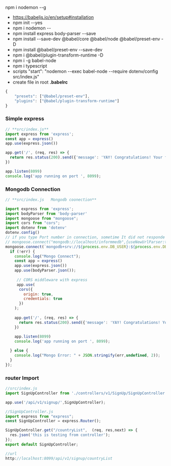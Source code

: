  npm i nodemon --g

* https://babeljs.io/en/setup#installation
* npm init --yes
* npm i nodemon --
* npm install express body-parser --save
* npm install --save-dev @babel/core @babel/node @babel/preset-env -D 
* npm install @babel/preset-env --save-dev
* npm i @babel/plugin-transform-runtime -D
* npm i -g babel-node
* npm i typescript 
* scripts "start": "nodemon --exec babel-node --require dotenv/config src/index.js"
* create file in root **.babelrc**
```javascript
{
    "presets": ["@babel/preset-env"],
    "plugins": ["@babel/plugin-transform-runtime"]
}
```


### Simple express
```javascript
// **src/index.js**
import express from 'express';
const app = express()
app.use(express.json())

app.get('/', (req, res) => {
  return res.status(200).send({'message': 'YAY! Congratulations! Your first endpoint is working'});
})

app.listen(8099)
console.log('app running on port ', 8099);
```

### Mongodb Connection
```javascript
// **src/index.js   Mongodb coonection**

import express from 'express';
import bodyParser from 'body-parser'
import mongoose from "mongoose";
import cors from "cors";
import dotenv from 'dotenv'
dotenv.config()
// if you type Port number in connection, sometime It did not responde but shows connect with db , so try it without port
// mongoose.connect("mongodb://localhost/informmedb",{useNewUrlParser:true,useUnifiedTopology:true}, (err) => {
mongoose.connect(`mongodb+srv://${process.env.DB_USER}:${process.env.DB_PASS}@imcluster.hghnl.mongodb.net/${process.env.DB_NAME}?retryWrites=true&w=majority`,{useNewUrlParser:true,useUnifiedTopology:true},(err)=>{ 
  if (!err) {
    console.log("Mongo Connect");
    const app = express()
    app.use(express.json())
    app.use(bodyParser.json());
    
     // CORS middleware with express
     app.use(
      cors({
        origin: true,
        credentials: true
      })
    );
    
    app.get('/', (req, res) => {
      return res.status(200).send({'message': 'YAY! Congratulations! Your first endpoint is working'});
    })
    
    app.listen(8099)
    console.log('app running on port ', 8099);

  } else {
    console.log("Mongo Error: " + JSON.stringify(err,undefined, 2));
  }
});
```


### router Import
```javascript
//src/index.js  
import SignUpController from './controllers/v1/SignUp/SignUpController';

app.use('/api/v1/signup/',SignUpController);

//SignUpController.js
import express from "express";
const SignUpController = express.Router();

SignUpController.get("/countryList",  (req, res,next) => {
  res.json('this is testing from controller');
});
export default SignUpController;

//url
http://localhost:8099/api/v1/signup/countryList
```
